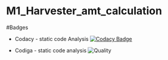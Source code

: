 # M1_Harvester_amt_calculation



#Badges
* Codacy - static code Analysis
[![Codacy Badge](https://app.codacy.com/project/badge/Grade/eef537e65b8d4d44a86f7907efbcbe03)](https://www.codacy.com/gh/Mahanteshchittapur/M1_Harvester_amt_calculator/dashboard?utm_source=github.com&amp;utm_medium=referral&amp;utm_content=Mahanteshchittapur/M1_Harvester_amt_calculator&amp;utm_campaign=Badge_Grade)

* Codiga - static code analysis
![Quality](https://api.codiga.io/project/32242/status/svg)
